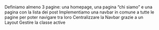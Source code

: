 Definiamo almeno 3 pagine: una homepage, una pagina “chi siamo” e una pagina con la lista dei post
Implementiamo una navbar in comune a tutte le pagine per poter navigare tra loro
Centralizzare la Navbar grazie a un Layout
Gestire la classe active